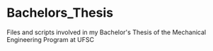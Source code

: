 # Bachelors_Thesis
Files and scripts involved in my Bachelor's Thesis of the Mechanical Engineering Program at UFSC

